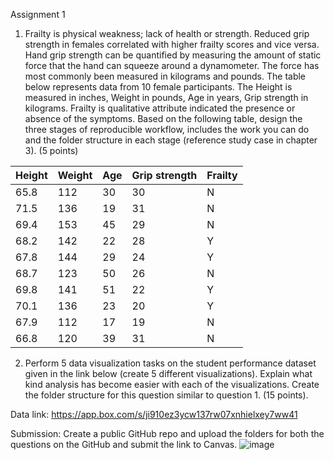 Assignment 1

1)  Frailty is physical weakness; lack of health or strength. Reduced grip strength in females correlated with higher frailty scores and vice versa. Hand grip strength can be quantified by measuring the amount of static force that the hand can squeeze around a dynamometer. The force has most commonly been measured in kilograms and pounds. The table below represents data from 10 female participants. The Height is measured in inches, Weight in pounds, Age in years, Grip strength in kilograms. Frailty is qualitative attribute indicated the presence or absence of the symptoms.  Based on the following table, design the three stages of reproducible workflow, includes the work you can do and the folder structure in each stage (reference study case in chapter 3).  (5 points)

| Height | Weight | Age | Grip strength | Frailty |
|--------|--------|-----|---------------|---------|
| 65.8   | 112    | 30  | 30            | N       |
| 71.5   | 136    | 19  | 31            | N       |
| 69.4   | 153    | 45  | 29            | N       |
| 68.2   | 142    | 22  | 28            | Y       |
| 67.8   | 144    | 29  | 24            | Y       |
| 68.7   | 123    | 50  | 26            | N       |
| 69.8   | 141    | 51  | 22            | Y       |
| 70.1   | 136    | 23  | 20            | Y       |
| 67.9   | 112    | 17  | 19            | N       |
| 66.8   | 120    | 39  | 31            | N       |

2) Perform 5 data visualization tasks on the student performance dataset given in the link below (create 5 different visualizations). Explain what kind analysis has become easier with each of the visualizations. Create the folder structure for this question similar to question 1.  (15 points).

Data link:  https://app.box.com/s/ji910ez3ycw137rw07xnhielxey7ww41 

Submission:
Create a public GitHub repo and upload the folders for both the questions on the GitHub and submit the link to Canvas. 
![image](https://github.com/Roshan003/PDS_Assignment-1/assets/60837794/40e6bc13-9f8f-49a7-8ba8-a83610d7ceb7)

